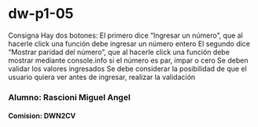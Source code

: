 # dw-p1-05
Consigna Hay dos botones:  El primero dice “Ingresar un número”, que al hacerle click una función debe ingresar un número entero El segundo dice “Mostrar paridad del número”, que al hacerle click una función debe mostrar mediante console.info si el número es par, impar o cero Se deben validar los valores ingresados Se debe considerar la posibilidad de que el usuario quiera ver antes de ingresar, realizar la validación
### Alumno: Rascioni Miguel Angel

#### Comision: DWN2CV
